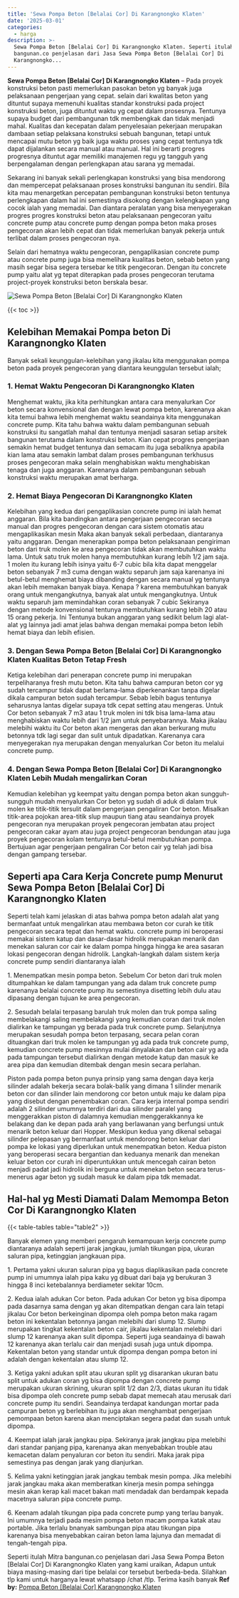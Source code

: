 ```yaml
---
title: 'Sewa Pompa Beton [Belalai Cor] Di Karangnongko Klaten'
date: '2025-03-01'
categories:
  - harga
description: >-
  Sewa Pompa Beton [Belalai Cor] Di Karangnongko Klaten. Seperti itulah Mitra
  bangunan.co penjelasan dari Jasa Sewa Pompa Beton [Belalai Cor] Di
  Karangnongko...
---
```


**Sewa Pompa Beton \[Belalai Cor\] Di Karangnongko Klaten** – Pada proyek konstruksi beton pasti memerlukan pasokan beton yg banyak juga pelaksanaan pengerjaan yang cepat. selain dari kwalitas beton yang dituntut supaya memenuhi kualitas standar konstruksi pada project konstruksi beton, juga dituntut waktu yg cepat dalam prosesnya. Tentunya supaya budget dari pembangunan tdk membengkak dan tidak menjadi mahal. Kualitas dan kecepatan dalam penyelesaian pekerjaan merupakan dambaan setiap pelaksana konstruksi sebuah bangunan, tetapi untuk mencapai mutu beton yg baik juga waktu proses yang cepat tentunya tdk dapat dijalankan secara manual atau manual. Hal ini berarti progres progresnya dituntut agar memiliki manajemen regu yg tangguh yang berpengalaman dengan perlengkapan atau sarana yg memadai.

Sekarang ini banyak sekali perlengkapan konstruksi yang bisa mendorong dan mempercepat pelaksanaan proses konstruksi bangunan itu sendiri. Bila kita mau menargetkan percepatan pembangunan konstruksi beton tentunya perlengkapan dalam hal ini semestinya disokong dengan kelengkapan yang cocok ialah yang memadai. Dan diantara peralatan yang bisa menyegerakan progres progres konstruksi beton atau pelaksanaan pengecoran yaitu concrete pump atau concrete pump dengan pompa beton maka proses pengecoran akan lebih cepat dan tidak memerlukan banyak pekerja untuk terlibat dalam proses pengecoran nya.

Selain dari hematnya waktu pengecoran, pengaplikasian concrete pump atau concrete pump juga bisa memelihara kualitas beton, sebab beton yang masih segar bisa segera tersebar ke titik pengecoran. Dengan itu concrete pump yaitu alat yg tepat diterapkan pada proses pengecoran terutama project-proyek konstruksi beton berskala besar.

![Sewa Pompa Beton [Belalai Cor] Di Karangnongko Klaten](/images/sewa-concrete-pump-14.png)

{{< toc >}}

## Kelebihan Memakai Pompa beton Di Karangnongko Klaten

Banyak sekali keunggulan-kelebihan yang jikalau kita menggunakan pompa beton pada proyek pengecoran yang diantara keunggulan tersebut ialah;

### 1\. Hemat Waktu Pengecoran Di Karangnongko Klaten

Menghemat waktu, jika kita perhitungkan antara cara menyalurkan Cor beton secara konvensional dan dengan lewat pompa beton, karenanya akan kita temui bahwa lebih menghemat waktu seandainya kita menggunakan concrete pump. Kita tahu bahwa waktu dalam pembangunan sebuah konstruksi itu sangatlah mahal dan tentunya menjadi sasaran setiap arsitek bangunan terutama dalam konstruksi beton. Kian cepat progres pengerjaan semakin hemat budget tentunya dan semacam itu juga sebaliknya apabila kian lama atau semakin lambat dalam proses pembangunan terkhusus proses pengecoran maka selain menghabiskan waktu menghabiskan tenaga dan juga anggaran. Karenanya dalam pembangunan sebuah konstruksi waktu merupakan amat berharga.

### 2\. Hemat Biaya Pengecoran Di Karangnongko Klaten

Kelebihan yang kedua dari pengaplikasian concrete pump ini ialah hemat anggaran. Bila kita bandingkan antara pengerjaan pengecoran secara manual dan progres pengecoran dengan cara sistem otomatis atau mengaplikasikan mesin Maka akan banyak sekali perbedaan, diantaranya yaitu anggaran. Dengan menerapkan pompa beton pelaksanaan pengiriman beton dari truk molen ke area pengecoran tidak akan membutuhkan waktu lama. Untuk satu truk molen hanya membutuhkan kurang lebih 1/2 jam saja. 1 molen itu kurang lebih isinya yaitu 6-7 cubic bila kita dapat menggelar beton sebanyak 7 m3 cuma dengan waktu separuh jam saja karenanya ini betul-betul menghemat biaya dibanding dengan secara manual yg tentunya akan lebih memakan banyak biaya. Kenapa ? karena membutuhkan banyak orang untuk mengangkutnya, banyak alat untuk mengangkutnya. Untuk waktu separuh jam memindahkan coran sebanyak 7 cubic Sekiranya dengan metode konvensional tentunya membutuhkan kurang lebih 20 atau 15 orang pekerja. Ini Tentunya bukan anggaran yang sedikit belum lagi alat-alat yg lainnya jadi amat jelas bahwa dengan memakai pompa beton lebih hemat biaya dan lebih efisien.

### 3\. Dengan Sewa Pompa Beton \[Belalai Cor\] Di Karangnongko Klaten Kualitas Beton Tetap Fresh

Ketiga kelebihan dari penerapan concrete pump ini merupakan terpeliharanya fresh mutu beton. Kita tahu bahwa campuran beton cor yg sudah tercampur tidak dapat berlama-lama diperkenankan tanpa digelar dikala campuran beton sudah tercampur. Sebab lebih bagus tentunya seharusnya lantas digelar supaya tdk cepat setting atau mengeras. Untuk Cor beton sebanyak 7 m3 atau 1 truk molen ini tdk bisa lama-lama atau menghabiskan waktu lebih dari 1/2 jam untuk penyebarannya. Maka jikalau melebihi waktu itu Cor beton akan mengeras dan akan berkurang mutu betonnya tdk lagi segar dan sulit untuk dipadatkan. Karenanya cara menyegerakan nya merupakan dengan menyalurkan Cor beton itu melalui concrete pump.

### 4\. Dengan Sewa Pompa Beton \[Belalai Cor\] Di Karangnongko Klaten Lebih Mudah mengalirkan Coran

Kemudian kelebihan yg keempat yaitu dengan pompa beton akan sungguh-sungguh mudah menyalurkan Cor beton yg sudah di aduk di dalam truk molen ke titik-titik tersulit dalam pengerjaan pengaliran Cor beton. Misalkan titik-area pojokan area-titik slup maupun tiang atau seandainya proyek pengecoran nya merupakan proyek pengecoran jembatan atau project pengecoran cakar ayam atau juga project pengecoran bendungan atau juga proyek pengecoran kolam tentunya betul-betul membutuhkan pompa. Bertujuan agar pengerjaan pengaliran Cor beton cair yg telah jadi bisa dengan gampang tersebar.

## Seperti apa Cara Kerja Concrete pump Menurut Sewa Pompa Beton \[Belalai Cor\] Di Karangnongko Klaten

Seperti telah kami jelaskan di atas bahwa pompa beton adalah alat yang bermanfaat untuk mengalirkan atau membawa beton cor curah ke titik pengecoran secara tepat dan hemat waktu. concrete pump ini beroperasi memakai sistem katup dan dasar-dasar hidrolik merupakan menarik dan menekan saluran cor cair ke dalam pompa hingga hingga ke area sasaran lokasi pengecoran dengan hidrolik. Langkah-langkah dalam sistem kerja concrete pump sendiri diantaranya ialah

1\. Menempatkan mesin pompa beton. Sebelum Cor beton dari truk molen ditumpahkan ke dalam tampungan yang ada dalam truk concrete pump karenanya belalai concrete pump itu semestinya disetting lebih dulu atau dipasang dengan tujuan ke area pengecoran.

2\. Sesudah belalai terpasang barulah truk molen dan truk pompa saling membelakangi saling membelakangi yang kemudian coran dari truk molen dialirkan ke tampungan yg berada pada truk concrete pump. Selanjutnya merupakan sesudah pompa beton terpasang, secara pelan coran dituangkan dari truk molen ke tampungan yg ada pada truk concrete pump, kemudian concrete pump mesinnya mulai dinyalakan dan beton cair yg ada pada tampungan tersebut dialirkan dengan metode katup dan masuk ke area pipa dan kemudian ditembak dengan mesin secara perlahan.

Piston pada pompa beton punya prinsip yang sama dengan daya kerja silinder adalah bekerja secara bolak-balik yang dimana 1 silinder menarik beton cor dan silinder lain mendorong cor beton untuk maju ke dalam pipa yang disebut dengan penembakan coran. Cara kerja internal pompa sendiri adalah 2 silinder umumnya terdiri dari dua silinder paralel yang menggerakkan piston di dalamnya kemudian menggerakkannya ke belakang dan ke depan pada arah yang berlawanan yang berfungsi untuk menarik beton keluar dari Hopper. Meskipun kedua yang dikenal sebagai silinder pelepasan yg bermanfaat untuk mendorong beton keluar dari pompa ke lokasi yang diperlukan untuk menempatkan beton. Kedua piston yang beroperasi secara bergantian dan keduanya menarik dan menekan keluar beton cor curah ini diperuntukkan untuk mencegah cairan beton menjadi padat jadi hidrolik ini berguna untuk menekan beton secara terus-menerus agar beton yg sudah masuk ke dalam pipa tdk memadat.

## Hal-hal yg Mesti Diamati Dalam Memompa Beton Cor Di Karangnongko Klaten

{{< table-tables table="table2" >}}

Banyak elemen yang memberi pengaruh kemampuan kerja concrete pump diantaranya adalah seperti jarak jangkau, jumlah tikungan pipa, ukuran saluran pipa, ketinggian jangkauan pipa.

1\. Pertama yakni ukuran saluran pipa yg bagus diaplikasikan pada concrete pump ini umumnya ialah pipa kaku yg dibuat dari baja yg berukuran 3 hingga 8 inci ketebalannya berdiameter sekitar 10cm.

2\. Kedua ialah adukan Cor beton. Pada adukan Cor beton yg bisa dipompa pada dasarnya sama dengan yg akan ditempatkan dengan cara lain tetapi jikalau Cor beton berkeinginan dipompa oleh pompa beton maka ragam beton ini kekentalan betonnya jangan melebihi dari slump 12. Slump merupakan tingkat kekentalan beton cair, jikalau kekentalan melebihi dari slump 12 karenanya akan sulit dipompa. Seperti juga seandainya di bawah 12 karenanya akan terlalu cair dan menjadi susah juga untuk dipompa. Kekentalan beton yang standar untuk dipompa dengan pompa beton ini adalah dengan kekentalan atau slump 12.

3\. Ketiga yakni adukan split atau ukuran split yg disarankan ukuran batu split untuk adukan coran yg bisa dipompa dengan concrete pump merupakan ukuran skrining, ukuran split 1/2 dan 2/3, diatas ukuran itu tidak bisa dipompa oleh concrete pump sebab dapat memecah atau merusak dari concrete pump itu sendiri. Seandainya terdapat kandungan mortar pada campuran beton yg berlebihan itu juga akan menghambat pengerjaan pemompaan beton karena akan menciptakan segera padat dan susah untuk dipompa.

4\. Keempat ialah jarak jangkau pipa. Sekiranya jarak jangkau pipa melebihi dari standar panjang pipa, karenanya akan menyebabkan trouble atau kemacetan dalam penyaluran cor beton itu sendiri. Maka jarak pipa semestinya pas dengan jarak yang dianjurkan.

5\. Kelima yakni ketinggian jarak jangkau tembak mesin pompa. Jika melebihi jarak jangkau maka akan memberatkan kinerja mesin pompa sehingga mesin akan kerap kali macet bakan mati mendadak dan berdampak kepada macetnya saluran pipa concrete pump.

6\. Keenam adalah tikungan pipa pada concrete pump yang terlau banyak. Ini umumnya terjadi pada mesim pompa beton macam pompa katak atau portable. Jika terlalu bnanyak sambungan pipa atau tikungan pipa karenanya bisa menyebabkan cairan beton lama lajunya dan memadat di tengah-tengah pipa.

Seperti itulah Mitra bangunan.co penjelasan dari Jasa Sewa Pompa Beton \[Belalai Cor\] Di Karangnongko Klaten yang kami uraikan, Adapun untuk biaya masing-masing dari tipe belalai cor tersebut berbeda-beda. Silahkan tlp kami untuk harganya lewat whatsapp /chat /tlp. Terima kasih banyak
**Ref by:** [Pompa Beton [Belalai Cor] Karangnongko Klaten](https://id.wikipedia.org/wiki/Pompa)

